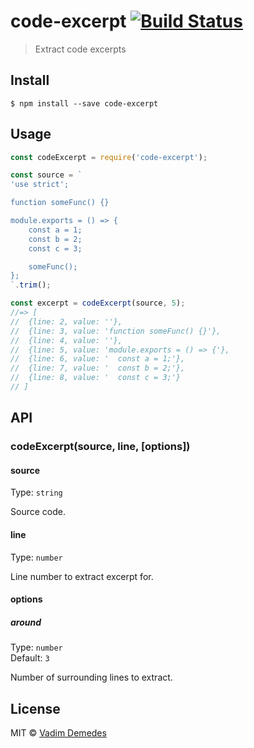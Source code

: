# code-excerpt [![Build Status](https://travis-ci.org/vadimdemedes/code-excerpt.svg?branch=master)](https://travis-ci.org/vadimdemedes/code-excerpt)

> Extract code excerpts


## Install

```
$ npm install --save code-excerpt
```


## Usage

```js
const codeExcerpt = require('code-excerpt');

const source = `
'use strict';

function someFunc() {}

module.exports = () => {
	const a = 1;
	const b = 2;
	const c = 3;

	someFunc();
};
`.trim();

const excerpt = codeExcerpt(source, 5);
//=> [
//	{line: 2, value: ''},
//	{line: 3, value: 'function someFunc() {}'},
//	{line: 4, value: ''},
//	{line: 5, value: 'module.exports = () => {'},
//	{line: 6, value: '  const a = 1;'},
//	{line: 7, value: '  const b = 2;'},
//	{line: 8, value: '  const c = 3;'}
// ]
```


## API

### codeExcerpt(source, line, [options])

#### source

Type: `string`

Source code.

#### line

Type: `number`

Line number to extract excerpt for.

#### options

##### around

Type: `number`<br>
Default: `3`

Number of surrounding lines to extract.


## License

MIT © [Vadim Demedes](https://github.com/vadimdemedes)

